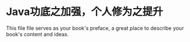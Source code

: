 # Java功底之加强，个人修为之提升

This file file serves as your book's preface, a great place to describe your book's content and ideas.

